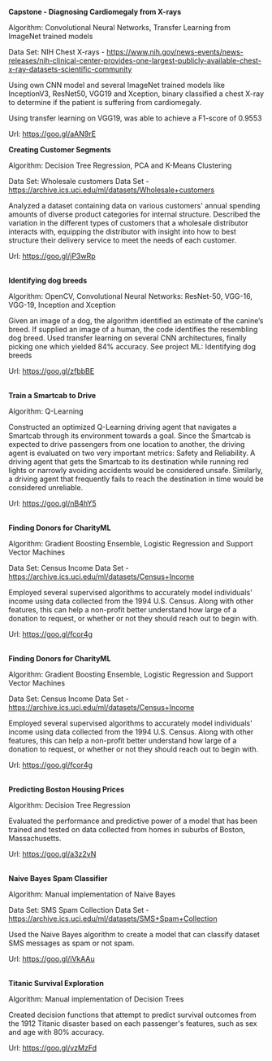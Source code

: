 <b>Capstone - Diagnosing Cardiomegaly from X-rays</b>

Algorithm: Convolutional Neural Networks, Transfer Learning from ImageNet trained models

Data Set: NIH Chest X-rays - https://www.nih.gov/news-events/news-releases/nih-clinical-center-provides-one-largest-publicly-available-chest-x-ray-datasets-scientific-community

Using own CNN model and several ImageNet trained models like InceptionV3, ResNet50, VGG19 and Xception, binary classified a
chest X-ray to determine if the patient is suffering from cardiomegaly.

Using transfer learning on VGG19, was able to achieve a F1-score of 0.9553

Url: https://goo.gl/aAN9rE


<b>Creating Customer Segments</b>

Algorithm: Decision Tree Regression, PCA and K-Means Clustering

Data Set: Wholesale customers Data Set - https://archive.ics.uci.edu/ml/datasets/Wholesale+customers

Analyzed a dataset containing data on various customers' annual spending amounts of diverse product categories for internal
structure. Described the variation in the different types of customers that a wholesale distributor interacts with, equipping
the distributor with insight into how to best structure their delivery service to meet the needs of each customer.

Url: https://goo.gl/jP3wRp
<br /> <br />


<b>Identifying dog breeds</b>

Algorithm: OpenCV, Convolutional Neural Networks: ResNet-50, VGG-16, VGG-19, Inception and Xception

Given an image of a dog, the algorithm identified an estimate of the canine’s breed. If supplied an image of a human, the code
identifies the resembling dog breed. Used transfer learning on several CNN architectures, finally picking one which yielded 84%
accuracy.
See project ML: Identifying dog breeds

Url: https://goo.gl/zfbbBE
<br /> <br />


<b>Train a Smartcab to Drive</b>

Algorithm: Q-Learning

Constructed an optimized Q-Learning driving agent that navigates a Smartcab through its environment towards a goal. Since the
Smartcab is expected to drive passengers from one location to another, the driving agent is evaluated on two very important
metrics: Safety and Reliability. A driving agent that gets the Smartcab to its destination while running red lights or narrowly
avoiding accidents would be considered unsafe. Similarly, a driving agent that frequently fails to reach the destination in
time would be considered unreliable.

Url: https://goo.gl/nB4hY5
<br /> <br />


<b>Finding Donors for CharityML</b>

Algorithm: Gradient Boosting Ensemble, Logistic Regression and Support Vector Machines

Data Set: Census Income Data Set - https://archive.ics.uci.edu/ml/datasets/Census+Income

Employed several supervised algorithms to accurately model individuals' income using data collected from the 1994 U.S. Census.
Along with other features, this can help a non-profit better understand how large of a donation to request, or whether or not
they should reach out to begin with. 

Url: https://goo.gl/fcor4g
<br /> <br />


<b>Finding Donors for CharityML</b>

Algorithm: Gradient Boosting Ensemble, Logistic Regression and Support Vector Machines

Data Set: Census Income Data Set - https://archive.ics.uci.edu/ml/datasets/Census+Income

Employed several supervised algorithms to accurately model individuals' income using data collected from the 1994 U.S. Census.
Along with other features, this can help a non-profit better understand how large of a donation to request, or whether or not
they should reach out to begin with. 

Url: https://goo.gl/fcor4g
<br /> <br />


<b>Predicting Boston Housing Prices</b>

Algorithm: Decision Tree Regression

Evaluated the performance and predictive power of a model that has been trained and tested on data collected from homes in
suburbs of Boston, Massachusetts.

Url: https://goo.gl/a3z2vN
<br /> <br />


<b>Naive Bayes Spam Classifier</b>

Algorithm: Manual implementation of Naive Bayes

Data Set: SMS Spam Collection Data Set - https://archive.ics.uci.edu/ml/datasets/SMS+Spam+Collection

Used the Naive Bayes algorithm to create a model that can classify dataset SMS messages as spam or not spam.

Url: https://goo.gl/iVkAAu
<br /> <br />


<b>Titanic Survival Exploration</b>

Algorithm: Manual implementation of Decision Trees

Created decision functions that attempt to predict survival outcomes from the 1912 Titanic disaster based on each passenger's
features, such as sex and age with 80% accuracy.

Url: https://goo.gl/vzMzFd
<br /> <br />
